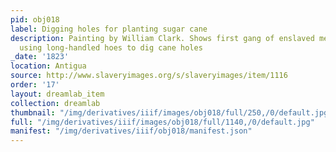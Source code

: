 ```yaml
---
pid: obj018
label: Digging holes for planting sugar cane
description: Painting by William Clark. Shows first gang of enslaved men and women
  using long-handled hoes to dig cane holes
_date: '1823'
location: Antigua
source: http://www.slaveryimages.org/s/slaveryimages/item/1116
order: '17'
layout: dreamlab_item
collection: dreamlab
thumbnail: "/img/derivatives/iiif/images/obj018/full/250,/0/default.jpg"
full: "/img/derivatives/iiif/images/obj018/full/1140,/0/default.jpg"
manifest: "/img/derivatives/iiif/obj018/manifest.json"
---
```

